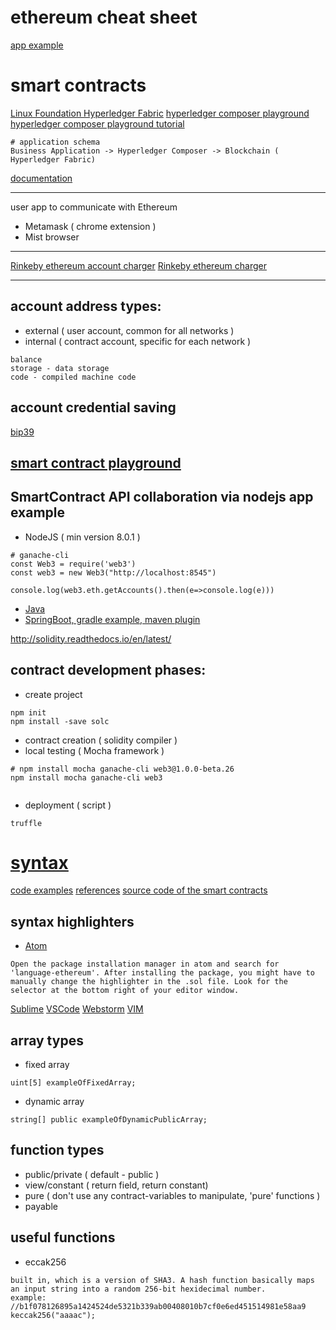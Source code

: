 # ethereum cheat sheet
[app example](https://github.com/StephenGrider/EthereumCasts)


# smart contracts
[Linux Foundation Hyperledger Fabric](https://www.hyperledger.org/projects/fabric)
[hyperledger composer playground](http://composer-playground.mybluemix.net/login)
[hyperledger composer playground tutorial](https://hyperledger.github.io/composer/latest/tutorials/playground-tutorial.html)
```
# application schema
Business Application -> Hyperledger Composer -> Blockchain ( Hyperledger Fabric)
```
[documentation](http://solidity.readthedocs.io/en/latest/)

---
user app to communicate with Ethereum
* Metamask ( chrome extension )
* Mist browser

---
[Rinkeby ethereum account charger](rinkeby-faucet.com)
[Rinkeby ethereum charger](https://faucet.rinkeby.io/)

---

## account address types:
* external ( user account, common for all networks )
* internal ( contract account, specific for each network )
```
balance
storage - data storage
code - compiled machine code 
```

## account credential saving
[bip39](https://iancoleman.io/bip39/)

## [smart contract playground](http://remix.ethereum.org)


## SmartContract API collaboration via nodejs app example
* NodeJS ( min version 8.0.1 )
```
# ganache-cli 
const Web3 = require('web3')
const web3 = new Web3("http://localhost:8545")

console.log(web3.eth.getAccounts().then(e=>console.log(e)))
```
* [Java](https://docs.web3j.io/getting_started.html)
* [SpringBoot, gradle example, maven plugin](https://github.com/web3j/)

http://solidity.readthedocs.io/en/latest/

## contract development phases:
* create project
```
npm init
npm install -save solc

```
* contract creation ( solidity compiler )
* local testing ( Mocha framework )
```
# npm install mocha ganache-cli web3@1.0.0-beta.26
npm install mocha ganache-cli web3
 
```
* deployment ( script )
```
truffle
```

# [syntax](http://solidity.readthedocs.io/en/latest/)
[code examples](https://solidity.readthedocs.io/en/latest/solidity-by-example.html)
[references](https://solidity.readthedocs.io/en/latest/solidity-in-depth.html)
[source code of the smart contracts](https://github.com/ethereum/solidity)

## syntax highlighters
* [Atom](https://atom.io/packages/language-ethereum)
```
Open the package installation manager in atom and search for 'language-ethereum'. After installing the package, you might have to manually change the highlighter in the .sol file. Look for the selector at the bottom right of your editor window.
```
[Sublime](https://packagecontrol.io/packages/Ethereum)
[VSCode](https://github.com/juanfranblanco/vscode-solidity)
[Webstorm](https://plugins.jetbrains.com/plugin/9475-intellij-solidity)
[VIM](https://github.com/tomlion/vim-solidity)

## array types
* fixed array
```
uint[5] exampleOfFixedArray;
```
* dynamic array
```
string[] public exampleOfDynamicPublicArray;
```

## function types
* public/private ( default - public )
* view/constant ( return field, return constant)
* pure ( don't use any contract-variables to manipulate, 'pure' functions  )
* payable 


## useful functions
* eccak256 
```
built in, which is a version of SHA3. A hash function basically maps an input string into a random 256-bit hexidecimal number.
example:
//b1f078126895a1424524de5321b339ab00408010b7cf0e6ed451514981e58aa9
keccak256("aaaac");
```

